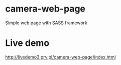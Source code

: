 # camera-web-page
Simple web page with SASS framework

# Live demo
http://livedemo3.prv.pl/camera-web-page/index.html
